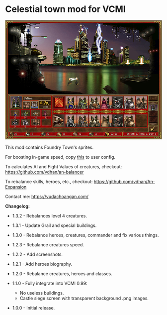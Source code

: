 # Celestial town mod for VCMI

![Screenshot](https://raw.githubusercontent.com/vdhan/Celestial/master/screenshots/town.png)

This mod contains Foundry Town's sprites.

For boosting in-game speed, copy [this](https://gist.github.com/vdhan/faccba8ff97b6cebcc3ee0c9c379e020) to user config.

To calculates AI and Fight Values of creatures, checkout: https://github.com/vdhan/an-balancer

To rebalance skills, heroes, etc., checkout: https://github.com/vdhan/An-Expansion

Contact me: https://vudachoangan.com/

**Changelog:**

- 1.3.2 - Rebalances level 4 creatures.

- 1.3.1 - Update Grail and special buildings.

- 1.3.0 - Rebalance heroes, creatures, commander and fix various things.

- 1.2.3 - Rebalance creatures speed.

- 1.2.2 - Add screenshots.

- 1.2.1 - Add heroes biography.

- 1.2.0 - Rebalance creatures, heroes and classes.

- 1.1.0 - Fully integrate into VCMI 0.99:
  + No useless buildings.
  + Castle siege screen with transparent background .png images.

- 1.0.0 - Initial release.